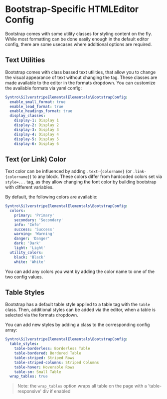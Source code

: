# Bootstrap-Specific HTMLEditor Config

Bootstrap comes with some utility classes for styling content on the fly.
While most formatting can be done easily enough in the default editor config,
there are some usecases where additional options are required.

## Text Utilities
Bootstrap comes with class bassed text utilities, that allow you to change the
visual appearance of text without changing the tag. These classes are made available
to the editor in the formats dropdown. You can customize the available formats
via yaml config:
```yml
Syntro\SilverstripeElementalElementals\BootstrapConfig:
  enable_small_format: true
  enable_lead_format: true
  enable_headings_format: true
  display_classes:
    display-1: Display 1
    display-2: Display 2
    display-3: Display 3
    display-4: Display 4
    display-5: Display 5
    display-6: Display 6
```

## Text (or Link) Color
Text color can be influenced by adding `.text-{colorname}` (or `.link-{colorname}`)
to any block. These colors differ from hardcoded colors set via `style=...` tag,
as they allow changing the font color by building bootstrap with different variables.

By default, the following colors are available:
```yml
Syntro\SilverstripeElementalElementals\BootstrapConfig:
  colors:
    primary: 'Primary'
    secondary: 'Secondary'
    info: 'Info'
    success: 'Success'
    warning: 'Warning'
    danger: 'Danger'
    dark: 'Dark'
    light: 'Light'
  utility_colors:
    black: 'Black'
    white: 'White'
```

You can add any colors you want by adding the color name to one of the two
config values.

## Table Styles
Bootstrap has a default table style applied to a table tag with the `table` class.
Then, additional styles can be added via the editor, when a table is selected via the
formats dropdown.

You can add new styles by adding a class to the corresponding config array:
```yml
Syntro\SilverstripeElementalElementals\BootstrapConfig:
  table_styles:
    table-borderless: Borderless Table
    table-bordered: Bordered Table
    table-striped: Striped Rows
    table-striped-columns: Striped Columns
    table-hover: Hoverable Rows
    table-sm: Small Table
  wrap_tables: true
```

> Note: the `wrap_tables` option wraps all table on the page with a 'table-responsive'
> div if enabled